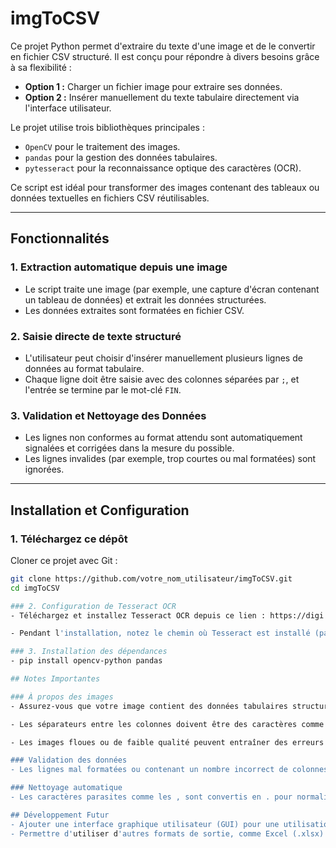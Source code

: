 # imgToCSV

Ce projet Python permet d'extraire du texte d'une image et de le convertir en fichier CSV structuré. Il est conçu pour répondre à divers besoins grâce à sa flexibilité :  
- **Option 1 :** Charger un fichier image pour extraire ses données.  
- **Option 2 :** Insérer manuellement du texte tabulaire directement via l'interface utilisateur.  

Le projet utilise trois bibliothèques principales :  
- `OpenCV` pour le traitement des images.  
- `pandas` pour la gestion des données tabulaires.  
- `pytesseract` pour la reconnaissance optique des caractères (OCR).  

Ce script est idéal pour transformer des images contenant des tableaux ou données textuelles en fichiers CSV réutilisables.

---

## Fonctionnalités

### 1. Extraction automatique depuis une image
- Le script traite une image (par exemple, une capture d'écran contenant un tableau de données) et extrait les données structurées.
- Les données extraites sont formatées en fichier CSV.

### 2. Saisie directe de texte structuré
- L'utilisateur peut choisir d'insérer manuellement plusieurs lignes de données au format tabulaire.
- Chaque ligne doit être saisie avec des colonnes séparées par `;`, et l'entrée se termine par le mot-clé `FIN`.

### 3. Validation et Nettoyage des Données
- Les lignes non conformes au format attendu sont automatiquement signalées et corrigées dans la mesure du possible.
- Les lignes invalides (par exemple, trop courtes ou mal formatées) sont ignorées.

---

## Installation et Configuration

### 1. Téléchargez ce dépôt
Cloner ce projet avec Git :  
```bash
git clone https://github.com/votre_nom_utilisateur/imgToCSV.git
cd imgToCSV

### 2. Configuration de Tesseract OCR
- Téléchargez et installez Tesseract OCR depuis ce lien : https://digi.bib.uni-mannheim.de/tesseract/tesseract-ocr-w64-setup-v5.2.0.20220712.exe

- Pendant l'installation, notez le chemin où Tesseract est installé (par exemple, C:\Program Files\Tesseract-OCR ou C:\Users\Nom_PC\AppData\Local\Tesseract-OCR). (Remplacez Nom_PC par le nom d'utilisateur de votre ordinateur.)

### 3. Installation des dépendances
- pip install opencv-python pandas

## Notes Importantes

### À propos des images
- Assurez-vous que votre image contient des données tabulaires structurées.

- Les séparateurs entre les colonnes doivent être des caractères comme ; ou ,.

- Les images floues ou de faible qualité peuvent entraîner des erreurs d'extraction.

### Validation des données
- Les lignes mal formatées ou contenant un nombre incorrect de colonnes sont ignorées.

### Nettoyage automatique
- Les caractères parasites comme les , sont convertis en . pour normaliser les nombres.

## Développement Futur
- Ajouter une interface graphique utilisateur (GUI) pour une utilisation plus conviviale.
- Permettre d'utiliser d'autres formats de sortie, comme Excel (.xlsx).